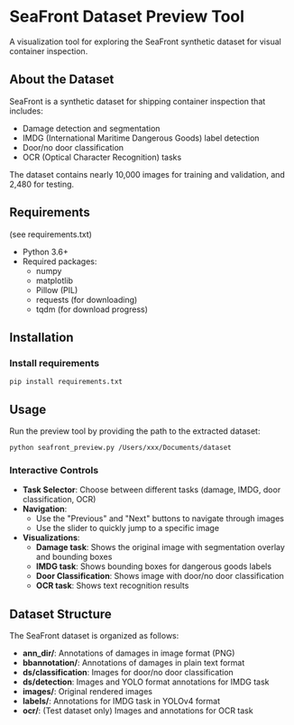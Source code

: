 # SeaFront Dataset Preview Tool

A visualization tool for exploring the SeaFront synthetic dataset for visual container inspection.

## About the Dataset

SeaFront is a synthetic dataset for shipping container inspection that includes:
- Damage detection and segmentation
- IMDG (International Maritime Dangerous Goods) label detection
- Door/no door classification
- OCR (Optical Character Recognition) tasks

The dataset contains nearly 10,000 images for training and validation, and 2,480 for testing.

## Requirements
(see requirements.txt)

- Python 3.6+
- Required packages:
  - numpy
  - matplotlib
  - Pillow (PIL)
  - requests (for downloading)
  - tqdm (for download progress)

## Installation

### Install requirements

```
pip install requirements.txt
```

## Usage

Run the preview tool by providing the path to the extracted dataset:

```
python seafront_preview.py /Users/xxx/Documents/dataset
```

### Interactive Controls

- **Task Selector**: Choose between different tasks (damage, IMDG, door classification, OCR)
- **Navigation**:
  - Use the "Previous" and "Next" buttons to navigate through images
  - Use the slider to quickly jump to a specific image
- **Visualizations**:
  - **Damage task**: Shows the original image with segmentation overlay and bounding boxes
  - **IMDG task**: Shows bounding boxes for dangerous goods labels
  - **Door Classification**: Shows image with door/no door classification
  - **OCR task**: Shows text recognition results

## Dataset Structure

The SeaFront dataset is organized as follows:

- **ann_dir/**: Annotations of damages in image format (PNG)
- **bbannotation/**: Annotations of damages in plain text format
- **ds/classification**: Images for door/no door classification
- **ds/detection**: Images and YOLO format annotations for IMDG task
- **images/**: Original rendered images
- **labels/**: Annotations for IMDG task in YOLOv4 format
- **ocr/**: (Test dataset only) Images and annotations for OCR task

